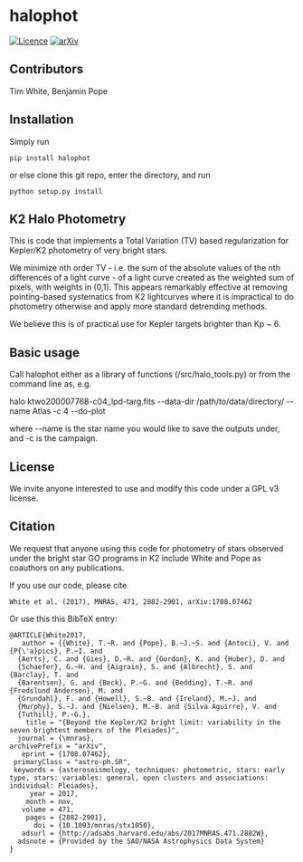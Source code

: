 # halophot
[![Licence](http://img.shields.io/badge/license-GPLv3-blue.svg?style=flat)](http://www.gnu.org/licenses/gpl-3.0.html)
[![arXiv](http://img.shields.io/badge/arXiv-1708.07462-blue.svg?style=flat)](http://arxiv.org/abs/1708.07462)

## Contributors

Tim White, Benjamin Pope

## Installation

Simply run

`pip install halophot`

or else clone this git repo, enter the directory, and run

`python setup.py install`

## K2 Halo Photometry

This is code that implements a Total Variation (TV) based regularization for Kepler/K2 photometry of very bright stars. 

We minimize nth order TV - i.e. the sum of the absolute values of the nth differences of a light curve - of a light curve created as the weighted sum of pixels, with weights in (0,1). This appears remarkably effective at removing pointing-based systematics from K2 lightcurves where it is impractical to do photometry otherwise and apply more standard detrending methods. 

We believe this is of practical use for Kepler targets brighter than  Kp ~ 6. 

## Basic usage

Call halophot either as a library of functions (/src/halo_tools.py) or from the command line as, e.g.

halo ktwo200007768-c04_lpd-targ.fits --data-dir /path/to/data/directory/ --name Atlas -c 4 --do-plot

where --name is the star name you would like to save the outputs under, and -c is the campaign.

## License

We invite anyone interested to use and modify this code under a GPL v3 license. 

## Citation

We request that anyone using this code for photometry of stars observed under the bright star GO programs in K2 include White and Pope as coauthors on any publications.

If you use our code, please cite

    White et al. (2017), MNRAS, 471, 2882-2901, arXiv:1708.07462 

Or use this this BibTeX entry:

    @ARTICLE{White2017,
       author = {{White}, T.~R. and {Pope}, B.~J.~S. and {Antoci}, V. and {P{\'a}pics}, P.~I. and 
      {Aerts}, C. and {Gies}, D.~R. and {Gordon}, K. and {Huber}, D. and 
      {Schaefer}, G.~H. and {Aigrain}, S. and {Albrecht}, S. and {Barclay}, T. and 
      {Barentsen}, G. and {Beck}, P.~G. and {Bedding}, T.~R. and {Fredslund Andersen}, M. and 
      {Grundahl}, F. and {Howell}, S.~B. and {Ireland}, M.~J. and 
      {Murphy}, S.~J. and {Nielsen}, M.~B. and {Silva Aguirre}, V. and 
      {Tuthill}, P.~G.},
        title = "{Beyond the Kepler/K2 bright limit: variability in the seven brightest members of the Pleiades}",
      journal = {\mnras},
    archivePrefix = "arXiv",
       eprint = {1708.07462},
     primaryClass = "astro-ph.SR",
     keywords = {asteroseismology, techniques: photometric, stars: early type, stars: variables: general, open clusters and associations: individual: Pleiades},
         year = 2017,
        month = nov,
       volume = 471,
        pages = {2882-2901},
          doi = {10.1093/mnras/stx1050},
       adsurl = {http://adsabs.harvard.edu/abs/2017MNRAS.471.2882W},
      adsnote = {Provided by the SAO/NASA Astrophysics Data System}
    }

